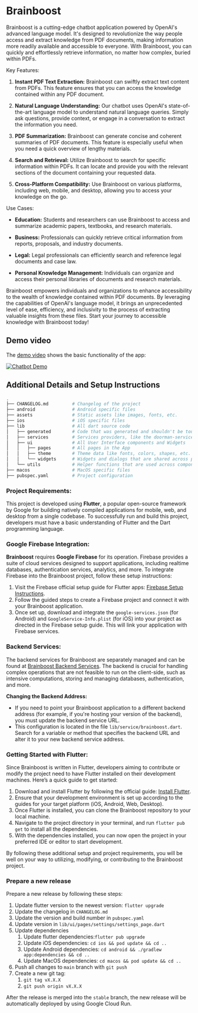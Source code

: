 # Brainboost

Brainboost is a cutting-edge chatbot application powered by OpenAI's advanced language model. It's
designed to revolutionize the way people access and extract knowledge from PDF documents, making
information more readily available and accessible to everyone. With Brainboost, you can quickly and
effortlessly retrieve information, no matter how complex, buried within PDFs.

Key Features:

1. **Instant PDF Text Extraction:** Brainboost can swiftly extract text content from PDFs. This
   feature ensures that you can access the knowledge contained within any PDF document.

2. **Natural Language Understanding:** Our chatbot uses OpenAI's state-of-the-art language model to
   understand natural language queries. Simply ask questions, provide context, or engage in a
   conversation to extract the information you need.

3. **PDF Summarization:** Brainboost can generate concise and coherent summaries of PDF documents.
   This feature is especially useful when you need a quick overview of lengthy materials.

4. **Search and Retrieval:** Utilize Brainboost to search for specific information within PDFs. It
   can locate and provide you with the relevant sections of the document containing your requested
   data.

5. **Cross-Platform Compatibility:** Use Brainboost on various platforms, including web, mobile, and
   desktop, allowing you to access your knowledge on the go.

Use Cases:

- **Education:** Students and researchers can use Brainboost to access and summarize academic
  papers, textbooks, and research materials.

- **Business:** Professionals can quickly retrieve critical information from reports, proposals, and
  industry documents.

- **Legal:** Legal professionals can efficiently search and reference legal documents and case law.

- **Personal Knowledge Management:** Individuals can organize and access their personal libraries of
  documents and research materials.

Brainboost empowers individuals and organizations to enhance accessibility to the wealth of
knowledge contained within PDF documents. By leveraging the capabilities of OpenAI's language model,
it brings an unprecedented level of ease, efficiency, and inclusivity to the process of extracting
valuable insights from these files. Start your journey to accessible knowledge with Brainboost
today!

## Demo video

The [demo video](https://youtu.be/e8Glsvh2dHo) shows the basic functionality of the app:

[![Chatbot Demo](https://img.youtube.com/vi/e8Glsvh2dHo/0.jpg)](https://youtu.be/e8Glsvh2dHo)

## Additional Details and Setup Instructions

```bash
.
├── CHANGELOG.md         # Changelog of the project
├── android              # Android specific files
├── assets               # Static assets like images, fonts, etc.
├── ios                  # iOS specific files
├── lib                  # All dart source code
│   ├── generated        # Code that was generated and shouldn't be touched!
│   ├── services         # Services providers, like the doorman-service, for UI components
│   ├── ui               # All User Interface components and Widgets
│   │   ├── pages        # All pages in the App
│   │   ├── theme        # Theme data like fonts, colors, shapes, etc.
│   │   └── widgets      # Widgets and dialogs that are shared across pages
│   └── utils            # Helper functions that are used across components
├── macos                # MacOS specific files
├── pubspec.yaml         # Project configuration

```

### Project Requirements:

This project is developed using **Flutter**, a popular open-source framework by Google for building
natively compiled applications for mobile, web, and desktop from a single codebase. To successfully
run and build this project, developers must have a basic understanding of Flutter and the Dart
programming language.

### Google Firebase Integration:

**Brainboost** requires **Google Firebase** for its operation. Firebase provides a suite of cloud
services designed to support applications, including realtime databases, authentication services,
analytics, and more. To integrate Firebase into the Brainboost project, follow these setup
instructions:

1. Visit the Firebase official setup guide for Flutter
   apps: [Firebase Setup Instructions](https://firebase.google.com/docs/flutter/setup).
2. Follow the guided steps to create a Firebase project and connect it with your Brainboost
   application.
3. Once set up, download and integrate the `google-services.json` (for Android)
   and `GoogleService-Info.plist` (for iOS) into your project as directed in the Firebase setup
   guide. This will link your application with Firebase services.

### Backend Services:

The backend services for Brainboost are separately managed and can be found
at [Brainboost Backend Services](https://github.com/pzierahn/chatbot_services). The backend is
crucial for handling complex operations that are not feasible to run on the client-side, such as
intensive computations, storing and managing databases, authentication, and more.

**Changing the Backend Address:**

- If you need to point your Brainboost application to a different backend address (for example, if
  you're hosting your version of the backend), you must update the backend service URL.
- This configuration is located in the file `lib/service/brainboost.dart`. Search for a variable or
  method that specifies the backend URL and alter it to your new backend service address.

### Getting Started with Flutter:

Since Brainboost is written in Flutter, developers aiming to contribute or modify the project need
to have Flutter installed on their development machines. Here’s a quick guide to get started:

1. Download and install Flutter by following the official
   guide: [Install Flutter](https://flutter.dev/docs/get-started/install).
2. Ensure that your development environment is set up according to the guides for your target
   platform (iOS, Android, Web, Desktop).
3. Once Flutter is installed, you can clone the Brainboost repository to your local machine.
4. Navigate to the project directory in your terminal, and run `flutter pub get` to install all the
   dependencies.
5. With the dependencies installed, you can now open the project in your preferred IDE or editor to
   start development.

By following these additional setup and project requirements, you will be well on your way to
utilizing, modifying, or contributing to the Brainboost project.

### Prepare a new release

Prepare a new release by following these steps:

1. Update flutter version to the newest version: `flutter upgrade`
2. Update the changelog in `CHANGELOG.md`
3. Update the version and build number in `pubspec.yaml`
4. Update version in `lib/ui/pages/settings/settings_page.dart`
5. Update dependencies
    1. Update flutter dependencies:`flutter pub upgrade`
    2. Update iOS dependencies: `cd ios && pod update && cd ..`
    3. Update Android dependencies: `cd android && ./gradlew app:dependencies && cd ..`
    4. Update MacOS dependencies: `cd macos && pod update && cd ..`
6. Push all changes to `main` branch with `git push`
7. Create a new git tag:
    1. `git tag vX.X.X`
    2. `git push origin vX.X.X`

After the release is merged into the `stable` branch, the new release will be automatically deployed
by using Google Cloud Run.